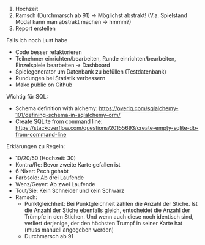1. Hochzeit
2. Ramsch (Durchmarsch ab 91) -> 
   Möglichst abstrakt! (V.a. Spielstand Modal kann man abstrakt machen -> hmmm?)
3. Report erstellen

Falls ich noch Lust habe
- Code besser refaktorieren
- Teilnehmer einrichten/bearbeiten, Runde einrichten/bearbeiten, Einzelspiele bearbeiten -> Dashboard
- Spielegenerator um Datenbank zu befüllen (Testdatenbank)
- Rundungen bei Statistik verbessern
- Make public on Github
 
 Wichtig für SQL:
 - Schema definition with alchemy: https://overiq.com/sqlalchemy-101/defining-schema-in-sqlalchemy-orm/
 - Create SQLite from command line: https://stackoverflow.com/questions/20155693/create-empty-sqlite-db-from-command-line
  
 Erklärungen zu Regeln:
- 10/20/50 (Hochzeit: 30)
- Kontra/Re: Bevor zweite Karte gefallen ist
- 6 Nixer: Pech gehabt
- Farbsolo: Ab drei Laufende
- Wenz/Geyer: Ab zwei Laufende
- Tout/Sie: Kein Schneider und kein Schwarz
- Ramsch: 
  - Punktgleichheit: Bei Punktgleichheit zählen die Anzahl der Stiche. Ist die Anzahl der Stiche ebenfalls gleich, 
    entscheidet die Anzahl der Trümpfe in den Stichen. Und wenn auch diese noch identisch sind, verliert derjenige, der 
    den höchsten Trumpf in seiner Karte hat (muss manuell angegeben werden)
  - Durchmarsch ab 91
 
 
 
